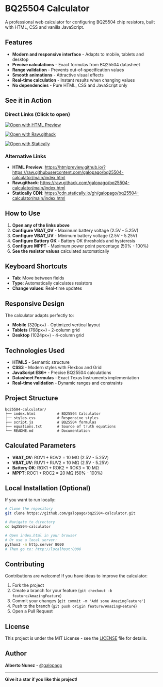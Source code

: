# BQ25504 Calculator

A professional web calculator for configuring BQ25504 chip resistors, built with HTML, CSS and vanilla JavaScript.

## Features

- **Modern and responsive interface** - Adapts to mobile, tablets and desktop
- **Precise calculations** - Exact formulas from BQ25504 datasheet
- **Range validation** - Prevents out-of-specification values
- **Smooth animations** - Attractive visual effects
- **Real-time calculation** - Instant results when changing values
- **No dependencies** - Pure HTML, CSS and JavaScript only

## See it in Action

### Direct Links (Click to open)

[![Open with HTML Preview](https://img.shields.io/badge/HTML%20Preview-Open%20Calculator-blue?style=for-the-badge&logo=html5)](https://htmlpreview.github.io/?https://raw.githubusercontent.com/galopago/bq25504-calculator/main/index.html)

[![Open with Raw.githack](https://img.shields.io/badge/Raw.githack-Open%20Calculator-green?style=for-the-badge&logo=github)](https://raw.githack.com/galopago/bq25504-calculator/main/index.html)

[![Open with Statically](https://img.shields.io/badge/Statically-Open%20Calculator-orange?style=for-the-badge&logo=cdn)](https://cdn.statically.io/gh/galopago/bq25504-calculator/main/index.html)

### Alternative Links

- **HTML Preview**: https://htmlpreview.github.io/?https://raw.githubusercontent.com/galopago/bq25504-calculator/main/index.html
- **Raw.githack**: https://raw.githack.com/galopago/bq25504-calculator/main/index.html
- **Statically CDN**: https://cdn.statically.io/gh/galopago/bq25504-calculator/main/index.html

## How to Use

1. **Open any of the links above**
2. **Configure VBAT_OV** - Maximum battery voltage (2.5V - 5.25V)
3. **Configure VBAT_UV** - Minimum battery voltage (2.5V - 5.25V)
4. **Configure Battery OK** - Battery OK thresholds and hysteresis
5. **Configure MPPT** - Maximum power point percentage (50% - 100%)
6. **See the resistor values** calculated automatically

## Keyboard Shortcuts

- **Tab**: Move between fields
- **Type**: Automatically calculates resistors
- **Change values**: Real-time updates

## Responsive Design

The calculator adapts perfectly to:
- **Mobile** (320px+) - Optimized vertical layout
- **Tablets** (768px+) - 2-column grid
- **Desktop** (1024px+) - 4-column grid

## Technologies Used

- **HTML5** - Semantic structure
- **CSS3** - Modern styles with Flexbox and Grid
- **JavaScript ES6+** - Precise BQ25504 calculations
- **Datasheet Formulas** - Exact Texas Instruments implementation
- **Real-time validation** - Dynamic ranges and constraints

## Project Structure

```
bq25504-calculator/
├── index.html          # BQ25504 Calculator
├── styles.css          # Responsive styles
├── script.js           # BQ25504 formulas
├── equations.txt       # Source of truth equations
└── README.md           # Documentation
```

## Calculated Parameters

- **VBAT_OV**: ROV1 + ROV2 = 10 MΩ (2.5V - 5.25V)
- **VBAT_UV**: RUV1 + RUV2 = 10 MΩ (2.5V - 5.25V)  
- **Battery OK**: ROK1 + ROK2 + ROK3 = 10 MΩ
- **MPPT**: ROC1 + ROC2 = 20 MΩ (50% - 100%)

## Local Installation (Optional)

If you want to run locally:

```bash
# Clone the repository
git clone https://github.com/galopago/bq25504-calculator.git

# Navigate to directory
cd bq25504-calculator

# Open index.html in your browser
# Or use a local server:
python3 -m http.server 8000
# Then go to: http://localhost:8000
```

## Contributing

Contributions are welcome! If you have ideas to improve the calculator:

1. Fork the project
2. Create a branch for your feature (`git checkout -b feature/AmazingFeature`)
3. Commit your changes (`git commit -m 'Add some AmazingFeature'`)
4. Push to the branch (`git push origin feature/AmazingFeature`)
5. Open a Pull Request

## License

This project is under the MIT License - see the [LICENSE](LICENSE) file for details.

## Author

**Alberto Nunez** - [@galopago](https://github.com/galopago)

---

**Give it a star if you like this project!**